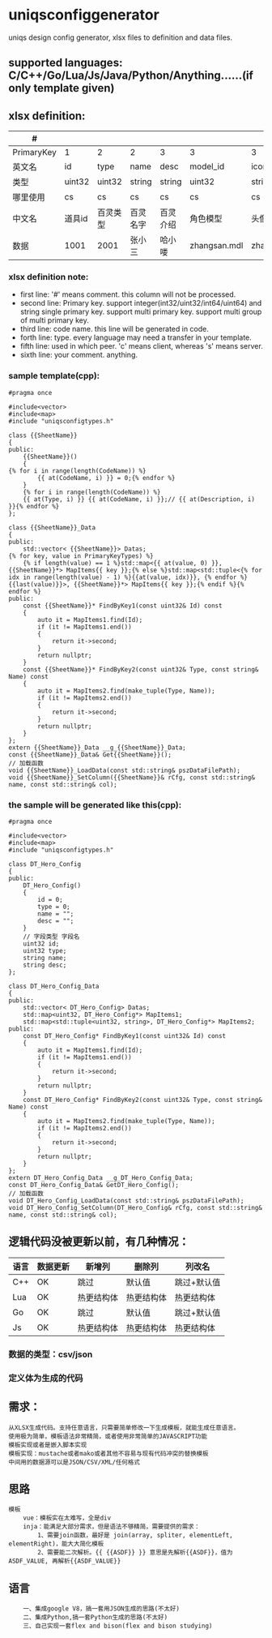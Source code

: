 # uniqsconfiggenerator
uniqs design config generator, xlsx files to definition and data files. 

## supported languages: C/C++/Go/Lua/Js/Java/Python/Anything......(if only template given)

## xlsx definition:
|#|	|	|	|	|	|	|	|	|
|---|---|---|---|---|---|---|---|---|
|PrimaryKey|1|2|2|3|3|3|
|英文名|id|type|name|desc|model_id|icon|set_paint|quality|
|类型|uint32|uint32|string|string|uint32|string|string|uint32|
|哪里使用|cs|cs|cs|cs|cs|cs|cs|cs|
|中文名|道具id|百灵类型|百灵名字|百灵介绍|角色模型|头像icon|图片名字|百灵品质|
|数据|1001|2001|张小三|哈小喽|zhangsan.mdl|zhangsan.ico|zhangsan.png|3|
### xlsx definition note:
* first line: '#' means comment. this column will not be processed.
* second line: Primary key. support integer(int32/uint32/int64/uint64) and string single primary key. support multi primary key. support multi group of multi primary key.
* third line: code name. this line will be generated in code.
* forth line: type. every language may need a transfer in your template.
* fifth line: used in which peer. 'c' means client, whereas 's' means server.
* sixth line: your comment. anything.
### sample template(cpp):
```
#pragma once

#include<vector>
#include<map>
#include "uniqsconfigtypes.h"

class {{SheetName}}
{
public:
	{{SheetName}}()
	{
{% for i in range(length(CodeName)) %}
		{{ at(CodeName, i) }} = 0;{% endfor %}
	}
	{% for i in range(length(CodeName)) %}
	{{ at(Type, i) }} {{ at(CodeName, i) }};// {{ at(Description, i) }}{% endfor %}
};

class {{SheetName}}_Data
{
public:
	std::vector< {{SheetName}}> Datas;
{% for key, value in PrimaryKeyTypes) %}
	{% if length(value) == 1 %}std::map<{{ at(value, 0) }}, {{SheetName}}*> MapItems{{ key }};{% else %}std::map<std::tuple<{% for idx in range(length(value) - 1) %}{{at(value, idx)}}, {% endfor %}{{last(value)}}>, {{SheetName}}*> MapItems{{ key }};{% endif %}{% endfor %}
public:
	const {{SheetName}}* FindByKey1(const uint32& Id) const
	{
		auto it = MapItems1.find(Id);
		if (it != MapItems1.end())
		{
			return it->second;
		}
		return nullptr;
	}
	const {{SheetName}}* FindByKey2(const uint32& Type, const string& Name) const
	{
		auto it = MapItems2.find(make_tuple(Type, Name));
		if (it != MapItems2.end())
		{
			return it->second;
		}
		return nullptr;
	}
};
extern {{SheetName}}_Data __g_{{SheetName}}_Data;
const {{SheetName}}_Data& Get{{SheetName}}();
// 加载函数
void {{SheetName}}_LoadData(const std::string& pszDataFilePath);
void {{SheetName}}_SetColumn({{SheetName}}& rCfg, const std::string& name, const std::string& col);

```
### the sample will be generated like this(cpp):
```
#pragma once

#include<vector>
#include<map>
#include "uniqsconfigtypes.h"

class DT_Hero_Config
{
public:
	DT_Hero_Config()
	{
		id = 0;
		type = 0;
		name = "";
		desc = "";
	}
	// 字段类型 字段名
	uint32 id;
	uint32 type;
	string name;
	string desc;
};

class DT_Hero_Config_Data
{
public:
	std::vector< DT_Hero_Config> Datas;
	std::map<uint32, DT_Hero_Config*> MapItems1;
	std::map<std::tuple<uint32, string>, DT_Hero_Config*> MapItems2;
public:
	const DT_Hero_Config* FindByKey1(const uint32& Id) const
	{
		auto it = MapItems1.find(Id);
		if (it != MapItems1.end())
		{
			return it->second;
		}
		return nullptr;
	}
	const DT_Hero_Config* FindByKey2(const uint32& Type, const string& Name) const
	{
		auto it = MapItems2.find(make_tuple(Type, Name));
		if (it != MapItems2.end())
		{
			return it->second;
		}
		return nullptr;
	}
};
extern DT_Hero_Config_Data __g_DT_Hero_Config_Data;
const DT_Hero_Config_Data& GetDT_Hero_Config();
// 加载函数
void DT_Hero_Config_LoadData(const std::string& pszDataFilePath);
void DT_Hero_Config_SetColumn(DT_Hero_Config& rCfg, const std::string& name, const std::string& col);

```

## 逻辑代码没被更新以前，有几种情况：
|语言|数据更新|新增列|删除列|列改名|
|---|---|---|---|---|
|C++|OK|跳过|默认值|跳过+默认值|
|Lua|OK|热更结构体|热更结构体|热更结构体|
|Go|OK|跳过|默认值|跳过+默认值|
|Js|OK|热更结构体|热更结构体|热更结构体|

### 数据的类型：csv/json
### 定义体为生成的代码

## 需求：
    从XLSX生成代码。支持任意语言，只需要简单修改一下生成模板，就能生成任意语言。
    使用极为简单，模板语法非常精简，或者使用非常简单的JAVASCRIPT功能
    模板实现或者是嵌入脚本实现
    模板实现：mustache或者mako或者其他不容易与现有代码冲突的替换模板
    中间用的数据源可以是JSON/CSV/XML/任何格式
## 思路
    模板
        vue：模板实在太难写，全是div
        inja：能满足大部分需求，但是语法不够精简，需要提供的需求：
            1、需要join函数，最好是 join(array, spliter, elementLeft, elementRight)，能大大简化模板
            2、需要能二次解析。{{ {{ASDF}} }} 意思是先解析{{ASDF}}，值为ASDF_VALUE, 再解析{{ASDF_VALUE}}
## 语言
        一、集成google V8，搞一套用JSON生成的思路(不太好)
        二、集成Python,搞一套Python生成的思路(不太好)
        三、自己实现一套flex and bison(flex and bison studying)
